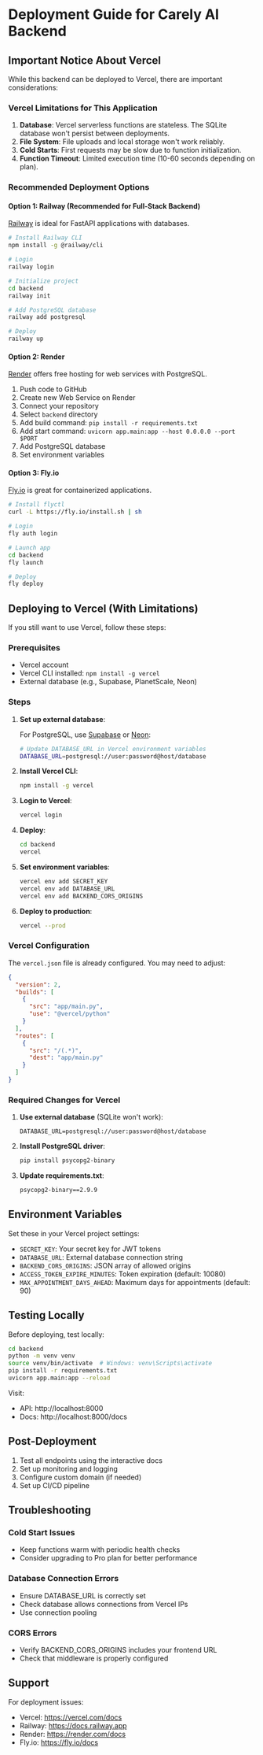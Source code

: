 # Deployment Guide for Carely AI Backend

## Important Notice About Vercel

While this backend can be deployed to Vercel, there are important considerations:

### Vercel Limitations for This Application

1. **Database**: Vercel serverless functions are stateless. The SQLite database won't persist between deployments.
2. **File System**: File uploads and local storage won't work reliably.
3. **Cold Starts**: First requests may be slow due to function initialization.
4. **Function Timeout**: Limited execution time (10-60 seconds depending on plan).

### Recommended Deployment Options

#### Option 1: Railway (Recommended for Full-Stack Backend)
[Railway](https://railway.app) is ideal for FastAPI applications with databases.

```bash
# Install Railway CLI
npm install -g @railway/cli

# Login
railway login

# Initialize project
cd backend
railway init

# Add PostgreSQL database
railway add postgresql

# Deploy
railway up
```

#### Option 2: Render
[Render](https://render.com) offers free hosting for web services with PostgreSQL.

1. Push code to GitHub
2. Create new Web Service on Render
3. Connect your repository
4. Select `backend` directory
5. Add build command: `pip install -r requirements.txt`
6. Add start command: `uvicorn app.main:app --host 0.0.0.0 --port $PORT`
7. Add PostgreSQL database
8. Set environment variables

#### Option 3: Fly.io
[Fly.io](https://fly.io) is great for containerized applications.

```bash
# Install flyctl
curl -L https://fly.io/install.sh | sh

# Login
fly auth login

# Launch app
cd backend
fly launch

# Deploy
fly deploy
```

## Deploying to Vercel (With Limitations)

If you still want to use Vercel, follow these steps:

### Prerequisites
- Vercel account
- Vercel CLI installed: `npm install -g vercel`
- External database (e.g., Supabase, PlanetScale, Neon)

### Steps

1. **Set up external database**:
   
   For PostgreSQL, use [Supabase](https://supabase.com) or [Neon](https://neon.tech):
   ```bash
   # Update DATABASE_URL in Vercel environment variables
   DATABASE_URL=postgresql://user:password@host/database
   ```

2. **Install Vercel CLI**:
   ```bash
   npm install -g vercel
   ```

3. **Login to Vercel**:
   ```bash
   vercel login
   ```

4. **Deploy**:
   ```bash
   cd backend
   vercel
   ```

5. **Set environment variables**:
   ```bash
   vercel env add SECRET_KEY
   vercel env add DATABASE_URL
   vercel env add BACKEND_CORS_ORIGINS
   ```

6. **Deploy to production**:
   ```bash
   vercel --prod
   ```

### Vercel Configuration

The `vercel.json` file is already configured. You may need to adjust:

```json
{
  "version": 2,
  "builds": [
    {
      "src": "app/main.py",
      "use": "@vercel/python"
    }
  ],
  "routes": [
    {
      "src": "/(.*)",
      "dest": "app/main.py"
    }
  ]
}
```

### Required Changes for Vercel

1. **Use external database** (SQLite won't work):
   ```env
   DATABASE_URL=postgresql://user:password@host/database
   ```

2. **Install PostgreSQL driver**:
   ```bash
   pip install psycopg2-binary
   ```

3. **Update requirements.txt**:
   ```txt
   psycopg2-binary==2.9.9
   ```

## Environment Variables

Set these in your Vercel project settings:

- `SECRET_KEY`: Your secret key for JWT tokens
- `DATABASE_URL`: External database connection string
- `BACKEND_CORS_ORIGINS`: JSON array of allowed origins
- `ACCESS_TOKEN_EXPIRE_MINUTES`: Token expiration (default: 10080)
- `MAX_APPOINTMENT_DAYS_AHEAD`: Maximum days for appointments (default: 90)

## Testing Locally

Before deploying, test locally:

```bash
cd backend
python -m venv venv
source venv/bin/activate  # Windows: venv\Scripts\activate
pip install -r requirements.txt
uvicorn app.main:app --reload
```

Visit:
- API: http://localhost:8000
- Docs: http://localhost:8000/docs

## Post-Deployment

1. Test all endpoints using the interactive docs
2. Set up monitoring and logging
3. Configure custom domain (if needed)
4. Set up CI/CD pipeline

## Troubleshooting

### Cold Start Issues
- Keep functions warm with periodic health checks
- Consider upgrading to Pro plan for better performance

### Database Connection Errors
- Ensure DATABASE_URL is correctly set
- Check database allows connections from Vercel IPs
- Use connection pooling

### CORS Errors
- Verify BACKEND_CORS_ORIGINS includes your frontend URL
- Check that middleware is properly configured

## Support

For deployment issues:
- Vercel: https://vercel.com/docs
- Railway: https://docs.railway.app
- Render: https://render.com/docs
- Fly.io: https://fly.io/docs



